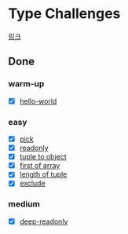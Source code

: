 # Type Challenges

[링크](https://github.com/type-challenges/type-challenges)

## Done

### warm-up
- [X] [hello-world](https://github.com/type-challenges/type-challenges/blob/main/questions/00013-warm-hello-world/README.md) 

### easy
- [X] [pick](https://github.com/type-challenges/type-challenges/blob/main/questions/00004-easy-pick/README.md)
- [X] [readonly](https://github.com/type-challenges/type-challenges/blob/main/questions/00007-easy-readonly/README.md)
- [X] [tuple to object](https://github.com/type-challenges/type-challenges/blob/main/questions/00011-easy-tuple-to-object/README.md)
- [X] [first of array](https://github.com/type-challenges/type-challenges/blob/main/questions/00014-easy-first/README.md)
- [X] [length of tuple](https://github.com/type-challenges/type-challenges/blob/main/questions/00018-easy-tuple-length/README.md)
- [X] [exclude](https://github.com/type-challenges/type-challenges/blob/main/questions/00043-easy-exclude/README.md)
### medium
- [X] [deep-readonly](https://github.com/type-challenges/type-challenges/blob/main/questions/00009-medium-deep-readonly/README.md)
